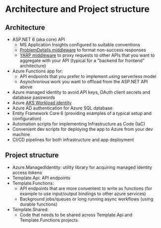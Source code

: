 # Architecture and Project structure

## Architecture

* ASP.NET 6 (aka core) API
    * MS Application Insights configured to suitable conventions
    * [ProblemDetails middleware](https://www.nuget.org/packages/Hellang.Middleware.ProblemDetails/) to format non-success responses
    * [YARP middleware](https://microsoft.github.io/reverse-proxy/index.html) to proxy requests to other APIs that you want to aggregate with your API
      (typical for a "backend for frontend" architecture)
* Azure Functions app for:
    * API endpoints that you prefer to implement using serverless model
    * Asynchronous work you want to offload from the ASP.NET API above
* Azure managed identity to avoid API keys, OAuth client secrets and database passwords
* Azure [AKS Workload identity](https://learn.microsoft.com/en-us/azure/aks/workload-identity-overview)
* Azure AD authentication for Azure SQL database
* Entity Framework Core 6 (providing examples of a typical setup and configuration)
* Automation scripts for implementing Infrastructure as Code (IaC)
* Convenient dev scripts for deploying the app to Azure from your dev machine
* CI/CD pipelines for both infrastructure and app deployment

## Project structure

* Azure.ManagedIdentity: utility library for acquiring managed identity access tokens
* Template.Api: API endpoints
* Template.Functions:
  * API endpoints that are more convenient to write as functions (for example to use input/output bindings to other azure services)
  * Background jobs/queues or long running async workflows (using durable functions)
* Template.Shared:
  * Code that needs to be shared across Template.Api and Template.Functions projects